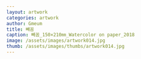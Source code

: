 ```yaml
---
layout: artwork
categories: artwork
author: Gmeum
title: 빼꼼
caption: 빼꼼_150×210㎜_Watercolor on paper_2018
image: /assets/images/artwork014.jpg
thumb: /assets/images/thumbs/artwork014.jpg
---
```


